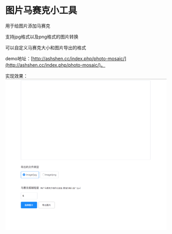 # 图片马赛克小工具
    
用于给图片添加马赛克
    
支持jpg格式以及png格式的图片转换
    
可以自定义马赛克大小和图片导出的格式
    
demo地址：[http://ashshen.cc/index.php/photo-mosaic/](http://ashshen.cc/index.php/photo-mosaic/)。
    
实现效果：
![效果图](https://github.com/Ash-sc/mosaic-image/raw/master/images/mosaic.png)